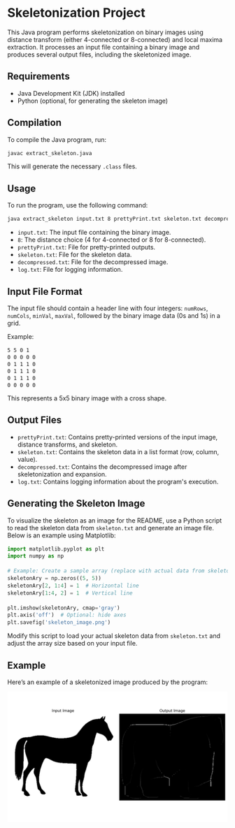 # Skeletonization Project

This Java program performs skeletonization on binary images using distance transform (either 4-connected or 8-connected) and local maxima extraction. It processes an input file containing a binary image and produces several output files, including the skeletonized image.

## Requirements

- Java Development Kit (JDK) installed
- Python (optional, for generating the skeleton image)

## Compilation

To compile the Java program, run:

```bash
javac extract_skeleton.java
```

This will generate the necessary `.class` files.

## Usage

To run the program, use the following command:

```bash
java extract_skeleton input.txt 8 prettyPrint.txt skeleton.txt decompressed.txt log.txt
```

- `input.txt`: The input file containing the binary image.
- `8`: The distance choice (4 for 4-connected or 8 for 8-connected).
- `prettyPrint.txt`: File for pretty-printed outputs.
- `skeleton.txt`: File for the skeleton data.
- `decompressed.txt`: File for the decompressed image.
- `log.txt`: File for logging information.

## Input File Format

The input file should contain a header line with four integers: `numRows`, `numCols`, `minVal`, `maxVal`, followed by the binary image data (0s and 1s) in a grid.

Example:

```
5 5 0 1
0 0 0 0 0
0 1 1 1 0
0 1 1 1 0
0 1 1 1 0
0 0 0 0 0
```

This represents a 5x5 binary image with a cross shape.

## Output Files

- `prettyPrint.txt`: Contains pretty-printed versions of the input image, distance transforms, and skeleton.
- `skeleton.txt`: Contains the skeleton data in a list format (row, column, value).
- `decompressed.txt`: Contains the decompressed image after skeletonization and expansion.
- `log.txt`: Contains logging information about the program's execution.

## Generating the Skeleton Image

To visualize the skeleton as an image for the README, use a Python script to read the skeleton data from `skeleton.txt` and generate an image file. Below is an example using Matplotlib:

```python
import matplotlib.pyplot as plt
import numpy as np

# Example: Create a sample array (replace with actual data from skeleton.txt)
skeletonAry = np.zeros((5, 5))
skeletonAry[2, 1:4] = 1  # Horizontal line
skeletonAry[1:4, 2] = 1  # Vertical line

plt.imshow(skeletonAry, cmap='gray')
plt.axis('off')  # Optional: hide axes
plt.savefig('skeleton_image.png')
```

Modify this script to load your actual skeleton data from `skeleton.txt` and adjust the array size based on your input file.

## Example

Here’s an example of a skeletonized image produced by the program:

![Skeleton Image](skeleton_image.png)
